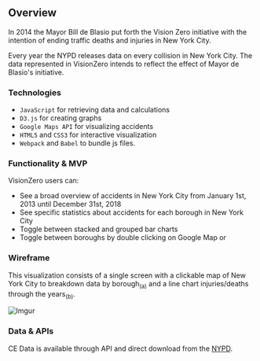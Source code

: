 ## Overview

In 2014 the Mayor Bill de Blasio put forth the Vision Zero initiative with the intention of ending traffic deaths and injuries in New York City.

Every year the NYPD releases data on every collision in New York City. The data represented in VisionZero intends to reflect the effect of Mayor de Blasio's initiative.

### Technologies

* `JavaScript` for retrieving data and calculations
* `D3.js` for creating graphs
* `Google Maps API` for visualizing accidents
* `HTML5` and `CSS3` for interactive visualization
* `Webpack` and `Babel` to bundle js files.


### Functionality & MVP  
VisionZero users can:

 * See a broad overview of accidents in New York City from January 1st, 2013 until December 31st, 2018
 * See specific statistics about accidents for each borough in New York City
 * Toggle between stacked and grouped bar charts
 * Toggle between boroughs by double clicking on Google Map or 

### Wireframe
This visualization consists of a single screen with a clickable map of New York City to breakdown data by borough<sub>(a)</sub> and a line chart injuries/deaths through the years<sub>(b)</sub>.

![Imgur](https://i.imgur.com/aSxUzjG.png)

### Data & APIs

CE Data is available through API and direct download from the [NYPD](https://data.cityofnewyork.us/Public-Safety/NYPD-Motor-Vehicle-Collisions/h9gi-nx95).



